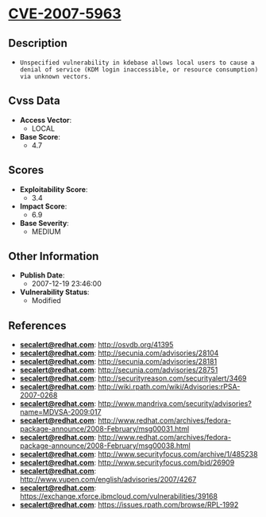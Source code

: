 
# [CVE-2007-5963](http://osvdb.org/41395)

## Description

- `Unspecified vulnerability in kdebase allows local users to cause a denial of service (KDM login inaccessible, or resource consumption) via unknown vectors.`

## Cvss Data

- **Access Vector**:
  - LOCAL
- **Base Score**:
  - 4.7

## Scores

- **Exploitability Score**:
  - 3.4
- **Impact Score**:
  - 6.9
- **Base Severity**:
  - MEDIUM

## Other Information

- **Publish Date**:
  - 2007-12-19 23:46:00
- **Vulnerability Status**:
  - Modified

## References

- **secalert@redhat.com**: http://osvdb.org/41395
- **secalert@redhat.com**: http://secunia.com/advisories/28104
- **secalert@redhat.com**: http://secunia.com/advisories/28181
- **secalert@redhat.com**: http://secunia.com/advisories/28751
- **secalert@redhat.com**: http://securityreason.com/securityalert/3469
- **secalert@redhat.com**: http://wiki.rpath.com/wiki/Advisories:rPSA-2007-0268
- **secalert@redhat.com**: http://www.mandriva.com/security/advisories?name=MDVSA-2009:017
- **secalert@redhat.com**: http://www.redhat.com/archives/fedora-package-announce/2008-February/msg00031.html
- **secalert@redhat.com**: http://www.redhat.com/archives/fedora-package-announce/2008-February/msg00038.html
- **secalert@redhat.com**: http://www.securityfocus.com/archive/1/485238
- **secalert@redhat.com**: http://www.securityfocus.com/bid/26909
- **secalert@redhat.com**: http://www.vupen.com/english/advisories/2007/4267
- **secalert@redhat.com**: https://exchange.xforce.ibmcloud.com/vulnerabilities/39168
- **secalert@redhat.com**: https://issues.rpath.com/browse/RPL-1992
